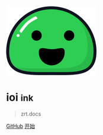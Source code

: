 ![logo](../_media/icon.svg ':size=WIDTHxHEIGHT')

# ioi <small>ink</small>

> zrt.docs

[GitHub](https://github.com/zhangruitian)
[开始](/zh-cn/notepad.md)

<!-- 背景图片 -->
<!-- ![](_media/bg.png) -->
<!-- 背景色 -->
<!-- ![color](#f0f0f0) -->